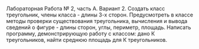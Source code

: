   Лабораторная Работа № 2, часть А.
  Вариант 2.
  Создать класс треугольник, члены класса - длины 3-х сторон. Предусмотреть в классе методы 
  проверки существования треугольника, вычисления и вывода сведений о фигуре - длины сторон, углы,
  периметр, площадь. Написать программу, демонстрирующую работу с классом: дано К треугольников,
  найти среднюю площадь для К треугольников.
